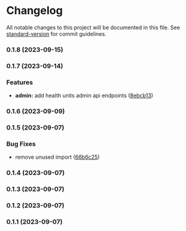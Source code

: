 # Changelog

All notable changes to this project will be documented in this file. See [standard-version](https://github.com/conventional-changelog/standard-version) for commit guidelines.

### 0.1.8 (2023-09-15)

### 0.1.7 (2023-09-14)


### Features

* **admin:** add health units admin api endpoints ([8ebcb13](https://github.com/CarelyPT/crm-backend/commit/8ebcb13405defd32def59be3e98e6171a342c65e))

### 0.1.6 (2023-09-09)

### 0.1.5 (2023-09-07)


### Bug Fixes

* remove unused import ([66b6c25](https://github.com/CarelyPT/crm-backend/commit/66b6c250734eb33e8b91a5f8f7b5d91e9e9efef3))

### 0.1.4 (2023-09-07)

### 0.1.3 (2023-09-07)

### 0.1.2 (2023-09-07)

### 0.1.1 (2023-09-07)
